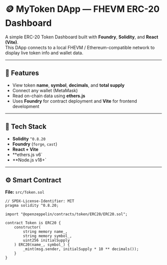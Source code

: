 # 🪙 MyToken DApp — FHEVM ERC-20 Dashboard

A simple ERC-20 Token Dashboard built with **Foundry**, **Solidity**, and **React (Vite)**.  
This DApp connects to a local FHEVM / Ethereum-compatible network to display live token info and wallet data.

---

## 🚀 Features
- View token **name**, **symbol**, **decimals**, and **total supply**
- Connect any wallet (MetaMask)
- Read on-chain data using **ethers.js**
- Uses **Foundry** for contract deployment and **Vite** for frontend development

---

## 🧩 Tech Stack
- **Solidity** `^0.8.20`
- **Foundry** (`forge`, `cast`)
- **React + Vite**
- **ethers.js v6`
- **Node.js v18+`

---

## ⚙️ Smart Contract
**File:** `src/Token.sol`

```solidity
// SPDX-License-Identifier: MIT
pragma solidity ^0.8.20;

import "@openzeppelin/contracts/token/ERC20/ERC20.sol";

contract Token is ERC20 {
    constructor(
        string memory name_,
        string memory symbol_,
        uint256 initialSupply
    ) ERC20(name_, symbol_) {
        _mint(msg.sender, initialSupply * 10 ** decimals());
    }
}
